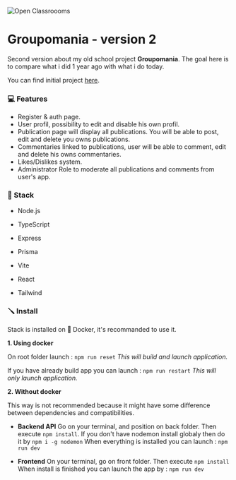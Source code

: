 ![Open Classroooms](https://github.com/thierry-laval/archives/raw/master/images/Logo_OpenClassrooms.png?raw=true)
# Groupomania - version 2

Second version about my old school project **Groupomania**. 
The goal here is to compare what i did 1 year ago with what i do today.

You can find initial project [here](https://github.com/bengar-dev/Groupomania).

### 💻 Features

- Register & auth page.
- User profil, possibility to edit and disable his own profil.
- Publication page will display all publications. You will be able to post, edit and delete you owns publications.
- Commentaries linked to publications, user will be able to comment, edit and delete his owns commentaries.
- Likes/Dislikes system.
- Administrator Role to moderate all publications and comments from user's app.

### 📀 Stack

- Node.js
- TypeScript
- Express
- Prisma

- Vite
- React
- Tailwind

### 🪛 Install

Stack is installed on 🐋 Docker, it's recommanded to use it.

**1. Using docker**

On root folder launch : ```npm run reset```
*This will build and launch application.*

If you have already build app you can launch : ```npm run restart```
*This will only launch application.*

**2. Without docker**

This way is not recommended because it might have some difference between dependencies and compatibilities.

- **Backend API**
    Go on your terminal, and position on back folder. Then execute ```npm install```.
    If you don't have nodemon install globaly then do it by ```npm i -g nodemon```
    When everything is installed you can launch : ```npm run dev``` 

- **Frontend**
    On your terminal, go on front folder. Then execute ```npm install```
    When install is finished you can launch the app by : ```npm run dev```
